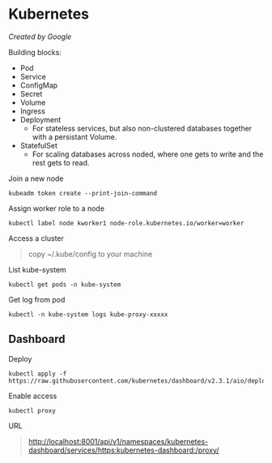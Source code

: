 # Kubernetes
*Created by Google*

Building blocks:
* Pod
* Service
* ConfigMap
* Secret
* Volume
* Ingress
* Deployment
  - For stateless services, but also non-clustered databases together with a persistant Volume.
* StatefulSet
  - For scaling databases across noded, where one gets to write and the rest gets to read.

Join a new node
```
kubeadm token create --print-join-command
```

Assign worker role to a node
```
kubectl label node kworker1 node-role.kubernetes.io/worker=worker
```

Access a cluster
> copy ~/.kube/config to your machine

List kube-system
```
kubectl get pods -n kube-system
```

Get log from pod
```
kubectl -n kube-system logs kube-proxy-xxxxx
```

##  Dashboard
Deploy
``` 
kubectl apply -f https://raw.githubusercontent.com/kubernetes/dashboard/v2.3.1/aio/deploy/recommended.yaml
```

Enable access
```
kubectl proxy
```

URL
> [http://localhost:8001/api/v1/namespaces/kubernetes-dashboard/services/https:kubernetes-dashboard:/proxy/](http://localhost:8001/api/v1/namespaces/kubernetes-dashboard/services/https:kubernetes-dashboard:/proxy/)
